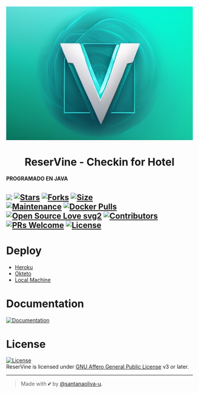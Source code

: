 <p align="center">
  <img src="./doc/imagen/logo.jpg" alt="ReserVine Logo">
</p>
<h1 align="center">
  <b>ReserVine - Checkin for Hotel</b>
</h1>

<b>PROGRAMADO EN JAVA</b>

[![](https://img.shields.io/badge/reservine)](#)
[![Stars](https://img.shields.io/github/stars/santanaoliva-u/reservine?style=flat-square&color=yellow)](https://github.com/santanaoliva-u/reservine/stargazers)
[![Forks](https://img.shields.io/github/forks/santanaoliva-u/reservine?style=flat-square&color=orange)](https://github.com/santanaoliva-u/reservine/fork)
[![Size](https://img.shields.io/github/repo-size/santanaoliva-u/reservine?style=flat-square&color=green)](https://github.com/santanaoliva-u/reservine/)   
[![Maintenance](https://img.shields.io/badge/Maintained%3F-yes-green.svg)](https://github.com/santanaoliva-u/reservine/graphs/commit-activity)
[![Docker Pulls](https://img.shields.io/docker/pulls/thesantanaoliva-u/reservine?style=flat-square)](https://img.shields.io/docker/pulls/thesantanaoliva-u/reservine?style=flat-square)   
[![Open Source Love svg2](https://badges.frapsoft.com/os/v2/open-source.svg?v=103)](https://github.com/santanaoliva-u/reservine)
[![Contributors](https://img.shields.io/github/contributors/santanaoliva-u/reservine?style=flat-square&color=green)](https://github.com/santanaoliva-u/reservine/graphs/contributors)
[![PRs Welcome](https://img.shields.io/badge/PRs-welcome-brightgreen.svg?style=flat-square)](https://makeapullrequest.com)
[![License](https://img.shields.io/badge/License-AGPL-blue)](https://github.com/santanaoliva-u/reservine/blob/main/LICENSE)   
----

# Deploy
- [Heroku](#deploy-to-heroku)
- [Okteto](#deploy-to-okteto)
- [Local Machine](#deploy-locally)

# Documentation 
[![Documentation](https://img.shields.io/badge/Documentation-ReserVice-blue)](#)

# License
[![License](https://www.gnu.org/graphics/agplv3-155x51.png)](LICENSE)   
ReserVine is licensed under [GNU Affero General Public License](https://www.gnu.org/licenses/agpl-3.0.en.html) v3 or later.

---

> Made with 💕 by [@santanaoliva-u](https://t.me/santanaoliva_u).    
